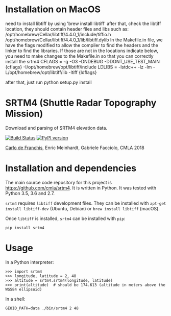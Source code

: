 # Installation on MacOS
need to install libtiff by using 'brew install libtiff'
after that, check the libtiff location, they should contain header files and libs such as:
/opt/homebrew/Cellar/libtiff/4.4.0_1/include/tiffio.h
/opt/homebrew/Cellar/libtiff/4.4.0_1/lib/libtiff.dylib
In the Makefile.in file, we have the flags modified to allow the compiler to find the headers
and the linker to find the libraries. If those are not in the locations indicate below, you need
to make changes to the Makefile.in so that you can correctly install the srtm4
CFLAGS = -g -O3 -DNDEBUG -DDONT_USE_TEST_MAIN {cflags} -I/opt/homebrew/opt/libtiff/include
LDLIBS = -lstdc++ -lz -lm -L/opt/homebrew/opt/libtiff/lib -ltiff {ldflags}

after that, just run python setup.py install

# SRTM4 (Shuttle Radar Topography Mission)

Download and parsing of SRTM4 elevation data.

[![Build Status](https://travis-ci.com/cmla/srtm4.svg?branch=master)](https://travis-ci.com/cmla/srtm4)
[![PyPI version](https://img.shields.io/pypi/v/srtm4)](https://pypi.org/project/srtm4)

[Carlo de Franchis](mailto:carlo.de-franchis@cmla.ens-cachan.fr), Enric
Meinhardt, Gabriele Facciolo, CMLA 2018

# Installation and dependencies

The main source code repository for this project is https://github.com/cmla/srtm4.
It is written in Python. It was tested with Python 3.5, 3.6 and 2.7.

`srtm4` requires `libtiff` development files. They can be installed with
`apt-get install libtiff-dev` (Ubuntu, Debian) or `brew install libtiff`
(macOS).

Once `libtiff` is installed, `srtm4` can be installed with `pip`:

    pip install srtm4

# Usage

In a Python interpreter:

    >>> import srtm4
    >>> longitude, latitude = 2, 48
    >>> altitude = srtm4.srtm4(longitude, latitude)
    >>> print(altitude)  # should be 174.613 (altitude in meters above the WGS84 ellipsoid)

In a shell:

    GEOID_PATH=data ./bin/srtm4 2 48
